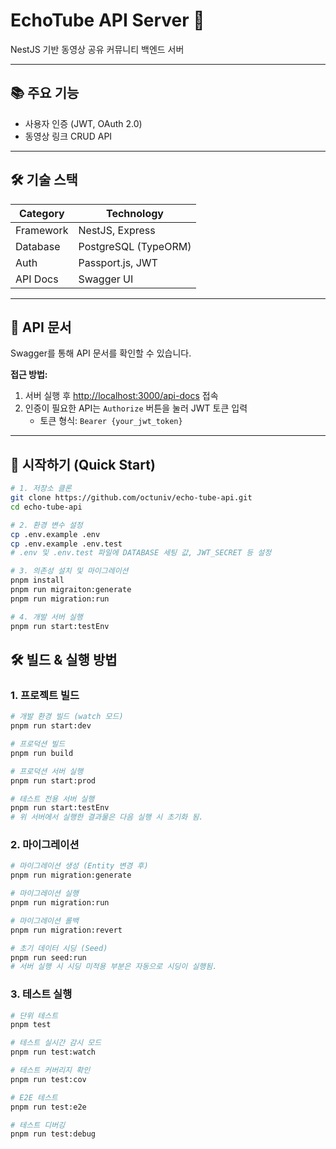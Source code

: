 # EchoTube API Server 🚀

NestJS 기반 동영상 공유 커뮤니티 백엔드 서버

---

## 📚 주요 기능

- 사용자 인증 (JWT, OAuth 2.0)
- 동영상 링크 CRUD API

---

## 🛠 기술 스택

| Category  | Technology           |
| --------- | -------------------- |
| Framework | NestJS, Express      |
| Database  | PostgreSQL (TypeORM) |
| Auth      | Passport.js, JWT     |
| API Docs  | Swagger UI           |

---

## 📄 API 문서

Swagger를 통해 API 문서를 확인할 수 있습니다.

**접근 방법:**

1. 서버 실행 후 [http://localhost:3000/api-docs](http://localhost:3000/api-docs) 접속
2. 인증이 필요한 API는 `Authorize` 버튼을 눌러 JWT 토큰 입력
   - 토큰 형식: `Bearer {your_jwt_token}`

---

## 🚀 시작하기 (Quick Start)

```bash
# 1. 저장소 클론
git clone https://github.com/octuniv/echo-tube-api.git
cd echo-tube-api

# 2. 환경 변수 설정
cp .env.example .env
cp .env.example .env.test
# .env 및 .env.test 파일에 DATABASE 세팅 값, JWT_SECRET 등 설정

# 3. 의존성 설치 및 마이그레이션
pnpm install
pnpm run migraiton:generate
pnpm run migration:run

# 4. 개발 서버 실행
pnpm run start:testEnv
```

## 🛠 빌드 & 실행 방법

### 1. **프로젝트 빌드**

```bash
# 개발 환경 빌드 (watch 모드)
pnpm run start:dev

# 프로덕션 빌드
pnpm run build

# 프로덕션 서버 실행
pnpm run start:prod

# 테스트 전용 서버 실행
pnpm run start:testEnv
# 위 서버에서 실행한 결과물은 다음 실행 시 초기화 됨.
```

### 2. **마이그레이션**

```bash
# 마이그레이션 생성 (Entity 변경 후)
pnpm run migration:generate

# 마이그레이션 실행
pnpm run migration:run

# 마이그레이션 롤백
pnpm run migration:revert

# 초기 데이터 시딩 (Seed)
pnpm run seed:run
# 서버 실행 시 시딩 미적용 부분은 자동으로 시딩이 실행됨.
```

### 3. **테스트 실행**

```bash
# 단위 테스트
pnpm test

# 테스트 실시간 감시 모드
pnpm run test:watch

# 테스트 커버리지 확인
pnpm run test:cov

# E2E 테스트
pnpm run test:e2e

# 테스트 디버깅
pnpm run test:debug
```
